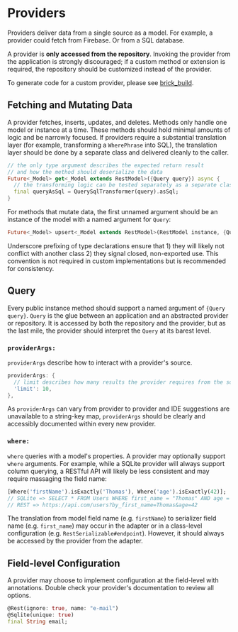# Providers

Providers deliver data from a single source as a model. For example, a provider could fetch from Firebase. Or from a SQL database.

A provider is **only accessed from the repository**. Invoking the provider from the application is strongly discouraged; if a custom method or extension is required, the repository should be customized instead of the provider.

To generate code for a custom provider, please see [brick_build](https://github.com/greenbits/brick/tree/master/packages/brick_build#provider).

## Fetching and Mutating Data

A provider fetches, inserts, updates, and deletes. Methods only handle one model or instance at a time. These methods should hold minimal amounts of logic and be narrowly focused. If providers require a substantial translation layer (for example, transforming a `WherePhrase` into SQL), the translation layer should be done by a separate class and delivered cleanly to the caller.

```dart
// the only type argument describes the expected return result
// and how the method should deserialize the data
Future<_Model> get<_Model extends RestModel>({Query query}) async {
  // the transforming logic can be tested separately as a separate class
  final queryAsSql = QuerySqlTransformer(query).asSql;
}
```

For methods that mutate data, the first unnamed argument should be an instance of the model with a named argument for `Query`:

```dart
Future<_Model> upsert<_Model extends RestModel>(RestModel instance, {Query query}) async {}
```

Underscore prefixing of type declarations ensure that 1) they will likely not conflict with another class 2) they signal closed, non-exported use. This convention is not required in custom implementations but is recommended for consistency.

## Query

Every public instance method should support a named argument of `{Query query}`. `Query` is the glue between an application and an abstracted provider or repository. It is accessed by both the repository and the provider, but as the last mile, the provider should interpret the `Query` at its barest level.

### `providerArgs:`

`providerArgs` describe how to interact with a provider's source.

```dart
providerArgs: {
  // limit describes how many results the provider requires from the source
  'limit': 10,
},
```

As `providerArgs` can vary from provider to provider and IDE suggestions are unavailable to a string-key map, `providerArgs` should be clearly and accessibly documented within every new provider.

### `where:`

`where` queries with a model's properties. A provider may optionally support `where` arguments. For example, while a SQLite provider will always support column querying, a RESTful API will likely be less consistent and may require massaging the field name:

```dart
[Where('firstName').isExactly('Thomas'), Where('age').isExactly(42)];
// SQLite => SELECT * FROM Users WHERE first_name = "Thomas" AND age = 42;
// REST => https://api.com/users?by_first_name=Thomas&age=42
```

The translation from model field name (e.g. `firstName`) to serializer field name (e.g. `first_name`) may occur in the adapter or in a class-level configuration (e.g. `RestSerializable#endpoint`). However, it should always be accessed by the provider from the adapter.

## Field-level Configuration

A provider may choose to implement configuration at the field-level with annotations. Double check your provider's documentation to review all options.

```dart
@Rest(ignore: true, name: "e-mail")
@Sqlite(unique: true)
final String email;
```
